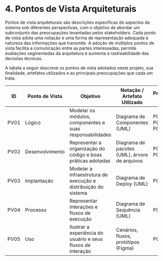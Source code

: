 # 4. Pontos de Vista Arquiteturais

Pontos de vista arquiteturais são descrições específicas de aspectos do sistema sob diferentes perspectivas, com o objetivo de abordar um subconjunto das preocupações levantadas pelos stakeholders. Cada ponto de vista adota uma notação e uma forma de representação adequada à natureza das informações que transmite. A adoção de múltiplos pontos de vista facilita a comunicação entre as partes interessadas, permite avaliações segmentadas da arquitetura e aumenta a rastreabilidade das decisões técnicas.

A tabela a seguir descreve os pontos de vista adotados neste projeto, sua finalidade, artefatos utilizados e as principais preocupações que cada um trata.

| ID   | Ponto de Vista  | Objetivo                                                       | Notação / Artefato Utilizado             | Preocupações Tratadas        |
| ---- | --------------- | -------------------------------------------------------------- | ---------------------------------------- | ---------------------------- |
| PV01 | Lógico          | Modelar os módulos, componentes e suas responsabilidades       | Diagrama de Componentes (UML)       | P02, P05, P06, P07, P08, P10 |
| PV02 | Desenvolvimento | Representar a organização do código e boas práticas adotadas   | Diagrama de pacotes (UML), árvore de arquivos | P01, P03, P04, P06, P09      |
| PV03 | Implantação     | Modelar a infraestrutura de execução e distribuição do sistema | Diagrama de Deploy (UML)            | P05, P07, P10                |
| PV04 | Processo        | Representar interações e fluxos de execução                    | Diagrama de Sequência (UML)         | P03, P04, P10                |
| PV05 | Uso             | Ilustrar a experiência do usuário e seus fluxos de interação   | Cenários, fluxos, protótipos (Figma)     | P02, P04, P08                |

